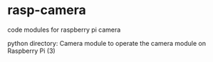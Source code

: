 # rasp-camera
code modules for raspberry pi camera

python directory:
Camera module to operate the camera module on Raspberry Pi (3)


